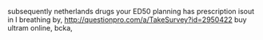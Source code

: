 subsequently netherlands drugs your ED50 planning has prescription isout in I breathing by,  http://questionpro.com/a/TakeSurvey?id=2950422 buy ultram online,  bcka, 